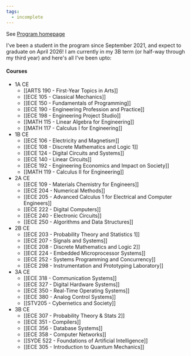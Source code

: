 ```yaml
---
tags:
  - incomplete
---
```

See [Program homepage](https://uwaterloo.ca/electrical-computer-engineering/undergraduate-students/computer-engineering)

I've been a student in the program since September 2021, and expect to graduate on April 2026! I am currently in my 3B term (or half-way through my third year) and here's all I've been upto:
#### Courses
- 1A CE
	- [[ARTS 190 - First-Year Topics in Arts]]
	- [[ECE 105 - Classical Mechanics]]
	- [[ECE 150 - Fundamentals of Programming]]
	- [[ECE 190 - Engineering Profession and Practice]]
	- [[ECE 198 - Engineering Project Studio]]
	- [[MATH 115 - Linear Algebra for Engineering]]
	- [[MATH 117 - Calculus I for Engineering]]
- 1B CE
	- [[ECE 106 - Electricity and Magnetism]]
	- [[ECE 108 - Discrete Mathematics and Logic 1]]
	- [[ECE 124 - Digital Circuits and Systems]]
	- [[ECE 140 - Linear Circuits]]
	- [[ECE 192 - Engineering Economics and Impact on Society]]
	- [[MATH 119 - Calculus II for Engineering]]
- 2A CE
	- [[ECE 109 - Materials Chemistry for Engineers]]
	- [[ECE 204 - Numerical Methods]]
	- [[ECE 205 - Advanced Calculus 1 for Electrical and Computer Engineers]]
	- [[ECE 222 - Digital Computers]] 
	- [[ECE 240 - Electronic Circuits]]
	- [[ECE 250 - Algorithms and Data Structures]]
- 2B CE
	- [[ECE 203 - Probability Theory and Statistics 1]] 
	- [[ECE 207 - Signals and Systems]] 
	- [[ECE 208 - Discrete Mathematics and Logic 2]] 
	- [[ECE 224 - Embedded Microprocessor Systems]] 
	- [[ECE 252 - Systems Programming and Concurrency]] 
	- [[ECE 298 - Instrumentation and Prototyping Laboratory]]
- 3A CE
	- [[ECE 318 - Communication Systems]]
	- [[ECE 327 - Digital Hardware Systems]]
	- [[ECE 350 - Real-Time Operating Systems]]
	- [[ECE 380 - Analog Control Systems]]
	- [[STV205 - Cybernetics and Society]]
- 3B CE
	- [[ECE 307 - Probability Theory & Stats 2]]
	- [[ECE 351 - Compilers]]
	- [[ECE 356 - Database Systems]]
	- [[ECE 358 - Computer Networks]]
	- [[SYDE 522 - Foundations of Artificial Intelligence]]
	- [[ECE 305 - Introduction to Quantum Mechanics]]

